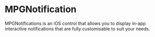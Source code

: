 MPGNotification
===============

MPGNotifications is an iOS control that allows you to display in-app interactive notifications that are fully customisable to suit your needs.
